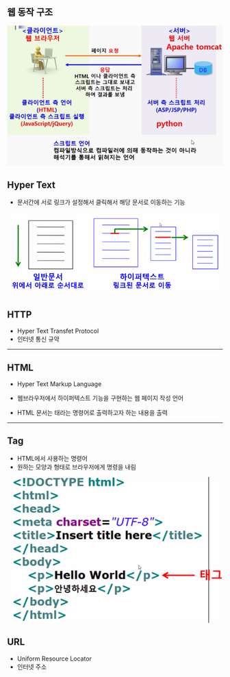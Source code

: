 ## 웹 동작 구조

![image-20210727193459473](picture/image-20210727193459473.png)

## Hyper Text

- 문서간에 서로 링크가 설정해서 클릭해서 해당 문서로 이동하는 기능

![image-20210727114245470](picture/image-20210727114245470.png)

## HTTP

- Hyper Text Transfet Protocol
- 인터넷 통신 규약

---

## HTML

- Hyper Text Markup Language

- 웹브라우저에서 하이퍼텍스트 기능을 구현하는 웹 페이지 작성 언어
- HTML 문서는 태라는 명령어로 출력하고자 하는 내용을 출력

---

## Tag

- HTML에서 사용하는 명령어
- 원하는 모양과 형태로 브라우저에게 명령을 내림

![image-20210727114042432](picture/image-20210727114042432.png)



## URL

- Uniform Resource Locator
- 인터넷 주소